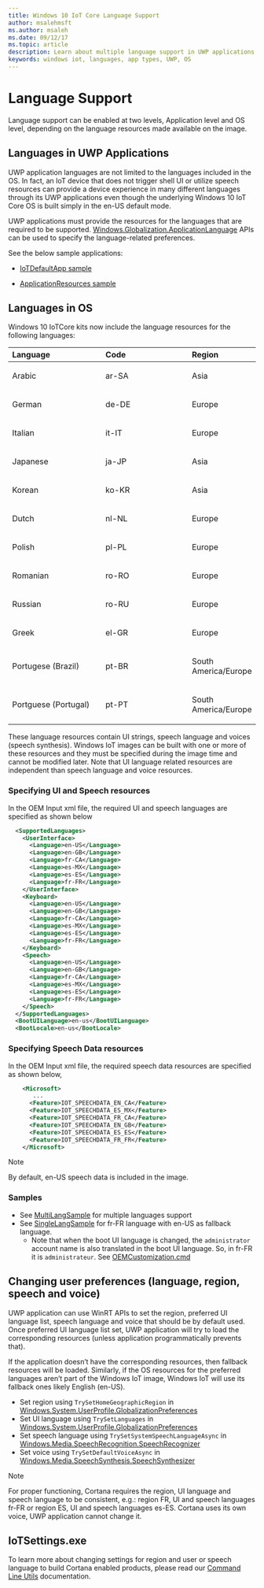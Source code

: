 ```yaml
---
title: Windows 10 IoT Core Language Support
author: msalehmsft
ms.author: msaleh
ms.date: 09/12/17
ms.topic: article
description: Learn about multiple language support in UWP applications and OS on IoT Core.
keywords: windows iot, languages, app types, UWP, OS
---
```


# Language Support

Language support can be enabled at two levels, Application level and OS level, depending on the language resources made available on the image.

## Languages in UWP Applications
UWP application languages are not limited to the languages included in the OS.  In fact, an IoT device that does not trigger shell UI or utilize speech resources can provide a device experience in many different languages through its UWP applications even though the underlying Windows 10 IoT Core OS is built simply in the en-US default mode. 

UWP applications must provide the resources for the languages that are required to be supported. [Windows.Globalization.ApplicationLanguage](https://docs.microsoft.com/en-us/uwp/api/windows.globalization.applicationlanguages) APIs can be used to specify the language-related preferences.

See the below sample applications:

* [IoTDefaultApp sample](https://developer.microsoft.com/en-us/windows/iot/samples/iotdefaultapp)

* [ApplicationResources sample](https://github.com/Microsoft/Windows-universal-samples/tree/master/Samples/ApplicationResources)


## Languages in OS

Windows 10 IoTCore kits now include the language resources for the following languages:

<table>
<colgroup>
<col width="50%" />
<col width="50%" />
</colgroup>
<thead>
<tr class="header">
<th align="left">Language</th>
<th align="left">Code</th>
<th align="left">Region</th>
</tr>
</thead>
<tbody>

<tr class="odd">
<td align="left"><p>Arabic</p></td>
<td align="left"><p>ar-SA</p></td>
<td align="left"><p>Asia</p></td>
</tr>

<tr class="odd">
<td align="left"><p>German</p></td>
<td align="left"><p>de-DE</p></td>
<td align="left"><p>Europe</p></td>
</tr>

<tr class="odd">
<td align="left"><p>Italian</p></td>
<td align="left"><p>it-IT</p></td>
<td align="left"><p>Europe</p></td>
</tr>

<tr class="odd">
<td align="left"><p>Japanese</p></td>
<td align="left"><p>ja-JP</p></td>
<td align="left"><p>Asia</p></td>
</tr>

<tr class="odd">
<td align="left"><p>Korean</p></td>
<td align="left"><p>ko-KR</p></td>
<td align="left"><p>Asia</p></td>
</tr>

<tr class="odd">
<td align="left"><p>Dutch</p></td>
<td align="left"><p>nl-NL</p></td>
<td align="left"><p>Europe</p></td>
</tr>

<tr class="odd">
<td align="left"><p>Polish</p></td>
<td align="left"><p>pl-PL</p></td>
<td align="left"><p>Europe</p></td>
</tr>

<tr class="odd">
<td align="left"><p>Romanian</p></td>
<td align="left"><p>ro-RO</p></td>
<td align="left"><p>Europe</p></td>
</tr>

<tr class="odd">
<td align="left"><p>Russian</p></td>
<td align="left"><p>ro-RU</p></td>
<td align="left"><p>Europe</p></td>
</tr>

<tr class="odd">
<td align="left"><p>Greek</p></td>
<td align="left"><p>el-GR</p></td>
<td align="left"><p>Europe</p></td>
</tr>

<tr class="odd">
<td align="left"><p>Portugese (Brazil)</p></td>
<td align="left"><p>pt-BR</p></td>
<td align="left"><p>South America/Europe</p></td>
</tr>

<tr class="odd">
<td align="left"><p>Portguese (Portugal)</p></td>
<td align="left"><p>pt-PT</p></td>
<td align="left"><p>South America/Europe</p></td>
</tr>

</tbody>
</table>

These language resources contain UI strings, speech language and voices (speech synthesis). Windows IoT images can be built with one or more of these resources and they must be specified during the image time and cannot be modified later. Note that UI language related resources are independent than speech language and voice resources.

### Specifying UI and Speech resources 
In the OEM Input xml file, the required UI and speech languages are specified as shown below

``` xml
  <SupportedLanguages>
    <UserInterface>
      <Language>en-US</Language>
      <Language>en-GB</Language> 
      <Language>fr-CA</Language> 
      <Language>es-MX</Language> 
      <Language>es-ES</Language> 
      <Language>fr-FR</Language>
    </UserInterface>
    <Keyboard>
      <Language>en-US</Language>
      <Language>en-GB</Language> 
      <Language>fr-CA</Language> 
      <Language>es-MX</Language> 
      <Language>es-ES</Language> 
      <Language>fr-FR</Language>
    </Keyboard>
    <Speech>
      <Language>en-US</Language>
      <Language>en-GB</Language> 
      <Language>fr-CA</Language> 
      <Language>es-MX</Language> 
      <Language>es-ES</Language> 
      <Language>fr-FR</Language>
    </Speech>
  </SupportedLanguages>
  <BootUILanguage>en-us</BootUILanguage>
  <BootLocale>en-us</BootLocale>
```


### Specifying Speech Data resources
In the OEM Input xml file, the required speech data resources are specified as shown below,

``` xml
    <Microsoft>
       ...
      <Feature>IOT_SPEECHDATA_EN_CA</Feature>
      <Feature>IOT_SPEECHDATA_ES_MX</Feature> 
      <Feature>IOT_SPEECHDATA_FR_CA</Feature> 
      <Feature>IOT_SPEECHDATA_EN_GB</Feature>
      <Feature>IOT_SPEECHDATA_ES_ES</Feature>  
      <Feature>IOT_SPEECHDATA_FR_FR</Feature> 
    </Microsoft>
```

> [!NOTE]
> By default, en-US speech data is included in the image.

### Samples
* See [MultiLangSample](https://github.com/ms-iot/iot-adk-addonkit/tree/master/Workspace/Source-arm/Products/MultiLangSample) for multiple languages support
* See [SingleLangSample](https://github.com/ms-iot/iot-adk-addonkit/tree/master/Workspace/Source-arm/Products/SingleLangSample) for fr-FR language with en-US as fallback language.
	* Note that when the boot UI language is changed, the `administrator` account name is also translated in the boot UI language. So, in fr-FR it is `administrateur`. See [OEMCustomization.cmd](https://github.com/ms-iot/iot-adk-addonkit/tree/master/Workspace/Source-arm/Products/SingleLangSample/oemcustomization.cmd)

## Changing user preferences (language, region, speech and voice)

UWP application can use WinRT APIs to set the region, preferred UI language list, speech language and voice that should be by default used. 
Once preferred UI language list set, UWP application will try to load the corresponding resources (unless application programmatically prevents that).
 
If the application doesn’t have the corresponding resources, then fallback resources will be loaded. Similarly, if the OS resources for the preferred languages aren’t part of the Windows IoT image, Windows IoT will use its fallback ones likely English (en-US).

* Set region using `TrySetHomeGeographicRegion` in [Windows.System.UserProfile.GlobalizationPreferences](https://docs.microsoft.com/en-us/uwp/api/windows.system.userprofile.globalizationpreferences)
* Set UI language using `TrySetLanguages` in [Windows.System.UserProfile.GlobalizationPreferences](https://docs.microsoft.com/en-us/uwp/api/windows.system.userprofile.globalizationpreferences)
* Set speech language using `TrySetSystemSpeechLanguageAsync` in [Windows.Media.SpeechRecognition.SpeechRecognizer](https://docs.microsoft.com/en-us/uwp/api/windows.media.speechrecognition.speechrecognizer)
* Set voice using `TrySetDefaultVoiceAsync` in [Windows.Media.SpeechSynthesis.SpeechSynthesizer](https://docs.microsoft.com/en-us/uwp/api/windows.media.speechrecognition.speechrecognizer)

> [!NOTE]
> For proper functioning, Cortana requires the region, UI language and speech language to be consistent, e.g.: region FR, UI and speech languages fr-FR or region ES, UI and speech languages es-ES. Cortana uses its own voice, UWP application cannot change it.

## IoTSettings.exe

To learn more about changing settings for region and user or speech language to build Cortana enabled products, please read our [Command Line Utils](../manage-your-device/CommandLineUtils.md) documentation.
